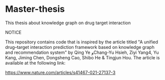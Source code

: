 # Master-thesis
This thesis about knowledge graph on drug target interaction

NOTICE

This repository contains code that is inspired by the article titled "A unified drug–target interaction prediction
framework based on knowledge graph and
recommendation system" by Qing Ye وChang-Yu Hsieh, Ziyi Yang4, Yu Kang, Jiming Chen, Dongsheng Cao,
Shibo He & Tingjun Hou.
The article is available at the following link:


https://www.nature.com/articles/s41467-021-27137-3


